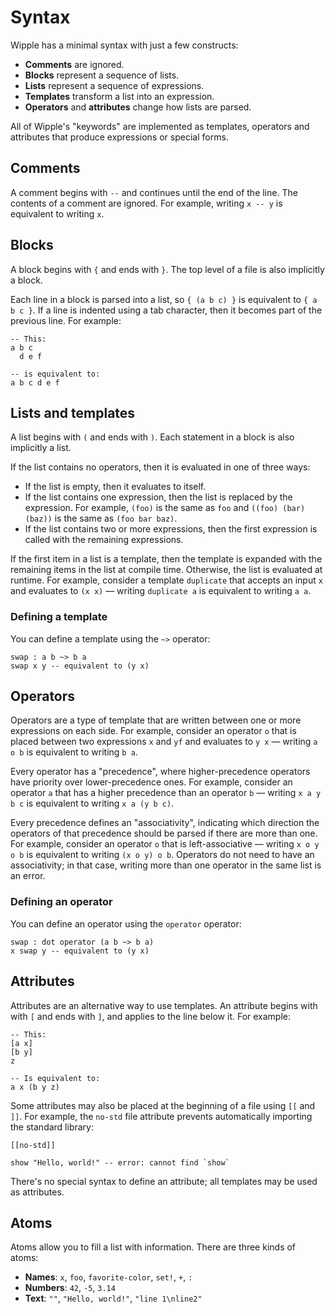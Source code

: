 # Syntax

Wipple has a minimal syntax with just a few constructs:

-   **Comments** are ignored.
-   **Blocks** represent a sequence of lists.
-   **Lists** represent a sequence of expressions.
-   **Templates** transform a list into an expression.
-   **Operators** and **attributes** change how lists are parsed.

All of Wipple's "keywords" are implemented as templates, operators and attributes that produce expressions or special forms.

## Comments

A comment begins with `--` and continues until the end of the line. The contents of a comment are ignored. For example, writing `x -- y` is equivalent to writing `x`.

## Blocks

A block begins with `{` and ends with `}`. The top level of a file is also implicitly a block.

Each line in a block is parsed into a list, so `{ (a b c) }` is equivalent to `{ a b c }`. If a line is indented using a tab character, then it becomes part of the previous line. For example:

```wipple
-- This:
a b c
  d e f

-- is equivalent to:
a b c d e f
```

## Lists and templates

A list begins with `(` and ends with `)`. Each statement in a block is also implicitly a list.

If the list contains no operators, then it is evaluated in one of three ways:

-   If the list is empty, then it evaluates to itself.
-   If the list contains one expression, then the list is replaced by the expression. For example, `(foo)` is the same as `foo` and `((foo) (bar) (baz))` is the same as `(foo bar baz)`.
-   If the list contains two or more expressions, then the first expression is called with the remaining expressions.

If the first item in a list is a template, then the template is expanded with the remaining items in the list at compile time. Otherwise, the list is evaluated at runtime. For example, consider a template `duplicate` that accepts an input `x` and evaluates to `(x x)` — writing `duplicate a` is equivalent to writing `a a`.

### Defining a template

You can define a template using the `~>` operator:

```wipple
swap : a b ~> b a
swap x y -- equivalent to (y x)
```

## Operators

Operators are a type of template that are written between one or more expressions on each side. For example, consider an operator `o` that is placed between two expressions `x` and `yf` and evaluates to `y x` — writing `a o b` is equivalent to writing `b a`.

Every operator has a "precedence", where higher-precedence operators have priority over lower-precedence ones. For example, consider an operator `a` that has a higher precedence than an operator `b` — writing `x a y b c` is equivalent to writing `x a (y b c)`.

Every precedence defines an "associativity", indicating which direction the operators of that precedence should be parsed if there are more than one. For example, consider an operator `o` that is left-associative — writing `x o y o b` is equivalent to writing `(x o y) o b`. Operators do not need to have an associativity; in that case, writing more than one operator in the same list is an error.

### Defining an operator

You can define an operator using the `operator` operator:

```wipple
swap : dot operator (a b ~> b a)
x swap y -- equivalent to (y x)
```

## Attributes

Attributes are an alternative way to use templates. An attribute begins with with `[` and ends with `]`, and applies to the line below it. For example:

```
-- This:
[a x]
[b y]
z

-- Is equivalent to:
a x (b y z)
```

Some attributes may also be placed at the beginning of a file using `[[` and `]]`. For example, the `no-std` file attribute prevents automatically importing the standard library:

```wipple
[[no-std]]

show "Hello, world!" -- error: cannot find `show`
```

There's no special syntax to define an attribute; all templates may be used as attributes.

## Atoms

Atoms allow you to fill a list with information. There are three kinds of atoms:

-   **Names**: `x`, `foo`, `favorite-color`, `set!`, `+`, `:`
-   **Numbers**: `42`, `-5`, `3.14`
-   **Text**: `""`, `"Hello, world!"`, `"line 1\nline2"`
